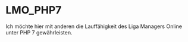 # LMO_PHP7
Ich möchte hier mit anderen die Lauffähigkeit des Liga Managers Online unter PHP 7 gewährleisten.
